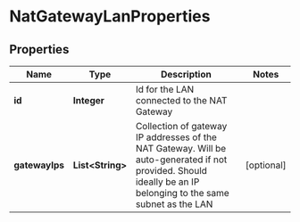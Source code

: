 

# NatGatewayLanProperties

## Properties

| Name | Type | Description | Notes |
| ------------ | ------------- | ------------- | ------------- |
| **id** | **Integer** | Id for the LAN connected to the NAT Gateway |  |
| **gatewayIps** | **List&lt;String&gt;** | Collection of gateway IP addresses of the NAT Gateway. Will be auto-generated if not provided. Should ideally be an IP belonging to the same subnet as the LAN |  [optional] |


